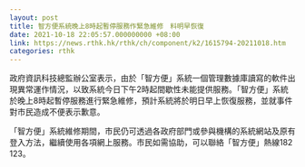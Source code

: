 ```yaml
---
layout: post
title: 智方便系統晚上8時起暫停服務作緊急維修　料明早恢復
date: 2021-10-18 22:05:57.000000000 +08:00
link: https://news.rthk.hk/rthk/ch/component/k2/1615794-20211018.htm
categories: rthk
---
```


政府資訊科技總監辦公室表示，由於「智方便」系統一個管理數據庫讀寫的軟件出現異常運作情況，以致系統今日下午2時起間歇性未能提供服務。「智方便」系統於晚上8時起暫停服務進行緊急維修，預計系統將於明日早上恢復服務，並就事件對市民造成不便表示歉意。

「智方便」系統維修期間，市民仍可透過各政府部門或參與機構的系統網站及原有登入方法，繼續使用各項網上服務。市民如需協助，可以聯絡「智方便」熱線182 123。

